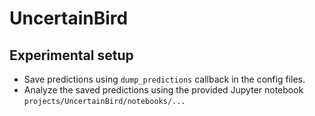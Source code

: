 # UncertainBird

## Experimental setup

- Save predictions using `dump_predictions` callback in the config files.
- Analyze the saved predictions using the provided Jupyter notebook `projects/UncertainBird/notebooks/...
`